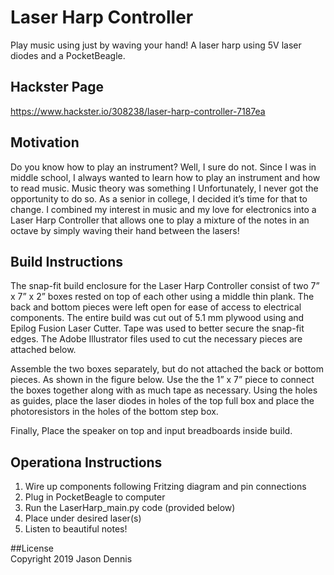 #  Laser Harp Controller 
 Play music using just by waving your hand! A laser harp using 5V laser diodes and a PocketBeagle. 
## Hackster Page 
https://www.hackster.io/308238/laser-harp-controller-7187ea

## Motivation 
Do you know how to play an instrument? Well, I sure do not. Since I was in middle school, I always wanted to learn how to play an instrument and how to read music. Music theory was something I Unfortunately, I never got the opportunity to do so. As a senior in college, I decided it’s time for that to change. I combined my interest in music and my love for electronics into a Laser Harp Controller that allows one to play a mixture of the notes in an octave by simply waving their hand between the lasers!

## Build Instructions 
The snap-fit build enclosure for the Laser Harp Controller consist of two 7” x 7” x 2” boxes rested on top of each other using a middle thin plank. The back and bottom pieces were left open for ease of access to electrical components. The entire build was cut out of 5.1 mm plywood using and Epilog Fusion Laser Cutter. Tape was used to better secure the snap-fit edges. The Adobe Illustrator files used to cut the necessary pieces are attached below. 

Assemble the two boxes separately, but do not attached the back or bottom pieces. As shown in the figure below. Use the the 1” x 7” piece to connect the boxes together along with as much tape as necessary. Using the holes as guides, place the laser diodes in holes of the top full box and place the photoresistors in the holes of the bottom step box. 

Finally, Place the speaker on top and input breadboards inside build. 

## Operationa Instructions 
1)	Wire up components following Fritzing diagram and pin connections 
2)	Plug in PocketBeagle to computer 
3)	Run the LaserHarp_main.py code (provided below)
4)	Place under desired laser(s)
5)	Listen to beautiful notes!

##License   
Copyright 2019 Jason Dennis


